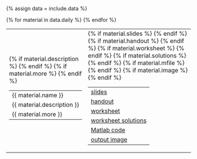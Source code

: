 {% assign data = include.data %}
<table class="asst-table">
{% for material in data.daily %}
<tr>
	<td>
		<table class="inner">
			<tr>
			    <td>{{ material.name }}</td>
			</tr>
			{% if material.description %}
			<tr>
			    <td>{{ material.description }}</td>
			</tr>
			{% endif %}
			{% if material.more %}
			<tr>
			    <td>{{ material.more }}</td>
			</tr>
			{% endif %}
		</table>
	</td>
	<td>
		<table class="inner">
			{% if material.slides %}
		  <tr>
			    <td><a href="{{ material.slides }}">slides</a></td>
			</tr>
			{% endif %}
			{% if material.handout %}
		    <tr>
			    <td><a href="{{ material.handout }}">handout</a></td>
			</tr>
			{% endif %}
			{% if material.worksheet %}
		    <tr>
			    <td><a href="{{ material.worksheet }}">worksheet</a></td>
			</tr>
			{% endif %}
			{% if material.solutions %}
			<tr>
			    <td><a href="{{ material.solutions }}">worksheet solutions</a></td>
			</tr>
			{% endif %}
			{% if material.mfile %}
		  <tr>
			    <td><a href="{{ material.mfile }}">Matlab code</a></td>
			</tr>
			{% endif %}
			{% if material.image %}
		  <tr>
			    <td><a href="{{ material.image }}">output image</a></td>
			</tr>
			{% endif %}
		</table>
	</td>
</tr>
{% endfor %}
</table>
